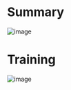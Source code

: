 # Summary
![image](https://github.com/ehdgnsdl/2023-Kaggle/assets/87434001/cb38884c-f360-4ba9-b9f3-31ed5670a410)

# Training
![image](https://github.com/ehdgnsdl/2023-Kaggle/assets/87434001/3487b12c-f1b1-4c51-8253-fd95755950ec)
